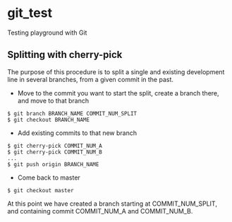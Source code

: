 # git_test
Testing playground with Git

## Splitting with cherry-pick
The purpose of this procedure is to split a single and existing development line in several branches, from a given commit in the past.

 - Move to the commit you want to start the split, create a branch there, and move to that branch
 ```shell
 $ git branch BRANCH_NAME COMMIT_NUM_SPLIT
 $ git checkout BRANCH_NAME
 ```

 - Add existing commits to that new branch
 ```shell
 $ git cherry-pick COMMIT_NUM_A
 $ git cherry-pick COMMIT_NUM_B
 ...
 $ git push origin BRANCH_NAME
 ```

 - Come back to master
 ```shell
 $ git checkout master
 ```

At this point we have created a branch starting at COMMIT_NUM_SPLIT, and containing commit COMMIT_NUM_A and COMMIT_NUM_B.
